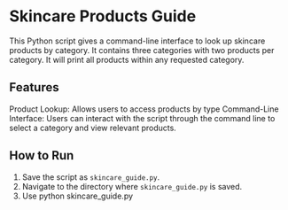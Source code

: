 # Skincare Products Guide

This Python script gives a command-line interface to look up skincare products by category. 
It contains three categories with two products per category. It will print all products within any requested category.

## Features
Product Lookup: Allows users to access products by type
Command-Line Interface: Users can interact with the script through the command line to select a category and view relevant products.

## How to Run

1. Save the script as `skincare_guide.py`.
2. Navigate to the directory where `skincare_guide.py` is saved.
3. Use python skincare_guide.py
